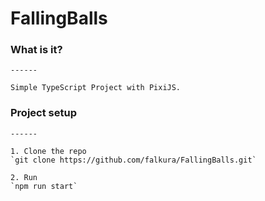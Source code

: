 # FallingBalls 

### What is it?
    ------

    Simple TypeScript Project with PixiJS.

### Project setup
    ------

    1. Clone the repo
    `git clone https://github.com/falkura/FallingBalls.git`

    2. Run
    `npm run start`
